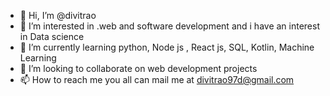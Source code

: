- 👋 Hi, I’m @divitrao
- 👀 I’m interested in .web and software development and  i have an interest in Data science
- 🌱 I’m currently learning python, Node js , React js, SQL, Kotlin, Machine Learning 
- 💞️ I’m looking to collaborate on web development projects
- 📫 How to reach me you all can mail me at divitrao97d@gmail.com

<!---
divitrao/divitrao is a ✨ special ✨ repository because its `README.md` (this file) appears on your GitHub profile.
You can click the Preview link to take a look at your changes.
--->
